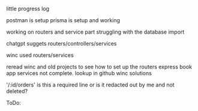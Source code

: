 little progress log

postman is setup
prisma is setup and working

working on routers and service part
struggling with the database import

chatgpt suggets routers/controllers/services

winc used routers/services

reread winc and old projects to see how to set up the routers
express book app services not complete. lookup in github winc solutions

'/:id/orders' is this a required line or is it redacted out by me and not deleted?

ToDo:

